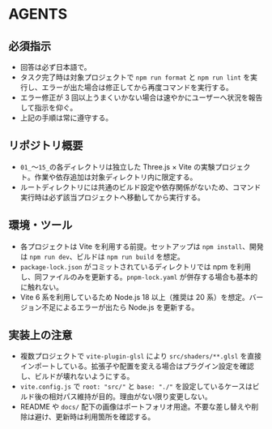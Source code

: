 # AGENTS

## 必須指示
- 回答は必ず日本語で。
- タスク完了時は対象プロジェクトで `npm run format` と `npm run lint` を実行し、エラーが出た場合は修正してから再度コマンドを実行する。
- エラー修正が 3 回以上うまくいかない場合は速やかにユーザーへ状況を報告して指示を仰ぐ。
- 上記の手順は常に遵守する。

## リポジトリ概要
- `01_`〜`15_`の各ディレクトリは独立した Three.js × Vite の実験プロジェクト。作業や依存追加は対象ディレクトリ内に限定する。
- ルートディレクトリには共通のビルド設定や依存関係がないため、コマンド実行時は必ず該当プロジェクトへ移動してから実行する。

## 環境・ツール
- 各プロジェクトは Vite を利用する前提。セットアップは `npm install`、開発は `npm run dev`、ビルドは `npm run build` を想定。
- `package-lock.json` がコミットされているディレクトリでは npm を利用し、同ファイルのみを更新する。`pnpm-lock.yaml` が併存する場合も基本的に触れない。
- Vite 6 系を利用しているため Node.js 18 以上（推奨は 20 系）を想定。バージョン不足によるエラーが出たら Node.js を更新する。

## 実装上の注意
- 複数プロジェクトで `vite-plugin-glsl` により `src/shaders/**.glsl` を直接インポートしている。拡張子や配置を変える場合はプラグイン設定を確認し、ビルドが壊れないようにする。
- `vite.config.js` で `root: "src/"` と `base: "./"` を設定しているケースはビルド後の相対パス維持が目的。理由がない限り変更しない。
- README や `docs/` 配下の画像はポートフォリオ用途。不要な差し替えや削除は避け、更新時は利用箇所を確認する。
